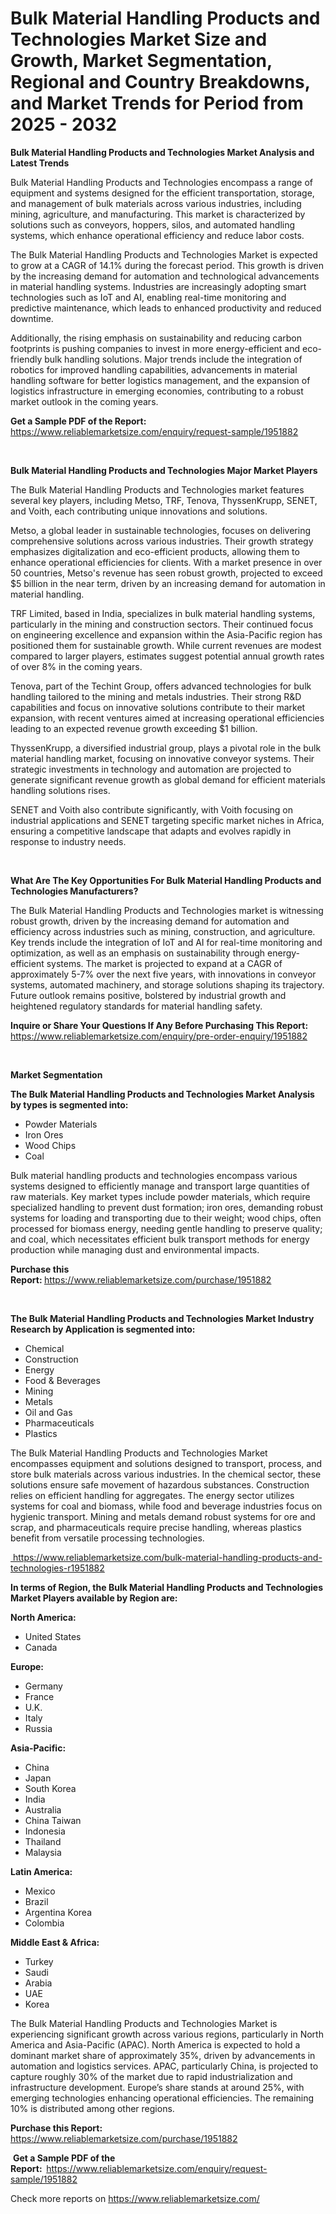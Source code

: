 <p><h1>Bulk Material Handling Products and Technologies Market Size and Growth, Market Segmentation, Regional and Country Breakdowns, and Market Trends for Period from 2025 -  2032</h1></p><p><strong>Bulk Material Handling Products and Technologies Market Analysis and Latest Trends</strong></p>
<p><p>Bulk Material Handling Products and Technologies encompass a range of equipment and systems designed for the efficient transportation, storage, and management of bulk materials across various industries, including mining, agriculture, and manufacturing. This market is characterized by solutions such as conveyors, hoppers, silos, and automated handling systems, which enhance operational efficiency and reduce labor costs.</p><p>The Bulk Material Handling Products and Technologies Market is expected to grow at a CAGR of 14.1% during the forecast period. This growth is driven by the increasing demand for automation and technological advancements in material handling systems. Industries are increasingly adopting smart technologies such as IoT and AI, enabling real-time monitoring and predictive maintenance, which leads to enhanced productivity and reduced downtime.</p><p>Additionally, the rising emphasis on sustainability and reducing carbon footprints is pushing companies to invest in more energy-efficient and eco-friendly bulk handling solutions. Major trends include the integration of robotics for improved handling capabilities, advancements in material handling software for better logistics management, and the expansion of logistics infrastructure in emerging economies, contributing to a robust market outlook in the coming years.</p></p>
<p><strong>Get a Sample PDF of the Report:&nbsp;</strong> <a href="https://www.reliablemarketsize.com/enquiry/request-sample/1951882?utm_campaign=2799&utm_medium=2&utm_source=Github&utm_content=ia&utm_term=09032025&utm_id=bulk-material-handling-products-and-technologies">https://www.reliablemarketsize.com/enquiry/request-sample/1951882</a></p>
<p>&nbsp;</p>
<p><strong>Bulk Material Handling Products and Technologies Major Market Players</strong></p>
<p><p>The Bulk Material Handling Products and Technologies market features several key players, including Metso, TRF, Tenova, ThyssenKrupp, SENET, and Voith, each contributing unique innovations and solutions.</p><p>Metso, a global leader in sustainable technologies, focuses on delivering comprehensive solutions across various industries. Their growth strategy emphasizes digitalization and eco-efficient products, allowing them to enhance operational efficiencies for clients. With a market presence in over 50 countries, Metso's revenue has seen robust growth, projected to exceed $5 billion in the near term, driven by an increasing demand for automation in material handling.</p><p>TRF Limited, based in India, specializes in bulk material handling systems, particularly in the mining and construction sectors. Their continued focus on engineering excellence and expansion within the Asia-Pacific region has positioned them for sustainable growth. While current revenues are modest compared to larger players, estimates suggest potential annual growth rates of over 8% in the coming years.</p><p>Tenova, part of the Techint Group, offers advanced technologies for bulk handling tailored to the mining and metals industries. Their strong R&D capabilities and focus on innovative solutions contribute to their market expansion, with recent ventures aimed at increasing operational efficiencies leading to an expected revenue growth exceeding $1 billion.</p><p>ThyssenKrupp, a diversified industrial group, plays a pivotal role in the bulk material handling market, focusing on innovative conveyor systems. Their strategic investments in technology and automation are projected to generate significant revenue growth as global demand for efficient materials handling solutions rises.</p><p>SENET and Voith also contribute significantly, with Voith focusing on industrial applications and SENET targeting specific market niches in Africa, ensuring a competitive landscape that adapts and evolves rapidly in response to industry needs.</p></p>
<p>&nbsp;</p>
<p><strong>What Are The Key Opportunities For Bulk Material Handling Products and Technologies Manufacturers?</strong></p>
<p><p>The Bulk Material Handling Products and Technologies market is witnessing robust growth, driven by the increasing demand for automation and efficiency across industries such as mining, construction, and agriculture. Key trends include the integration of IoT and AI for real-time monitoring and optimization, as well as an emphasis on sustainability through energy-efficient systems. The market is projected to expand at a CAGR of approximately 5-7% over the next five years, with innovations in conveyor systems, automated machinery, and storage solutions shaping its trajectory. Future outlook remains positive, bolstered by industrial growth and heightened regulatory standards for material handling safety.</p></p>
<p><strong>Inquire or Share Your Questions If Any Before Purchasing This Report:</strong> <a href="https://www.reliablemarketsize.com/enquiry/pre-order-enquiry/1951882?utm_campaign=2799&utm_medium=2&utm_source=Github&utm_content=ia&utm_term=09032025&utm_id=bulk-material-handling-products-and-technologies">https://www.reliablemarketsize.com/enquiry/pre-order-enquiry/1951882</a></p>
<p>&nbsp;</p>
<p><strong>Market Segmentation</strong></p>
<p><strong>The Bulk Material Handling Products and Technologies Market Analysis by types is segmented into:</strong></p>
<p><ul><li>Powder Materials</li><li>Iron Ores</li><li>Wood Chips</li><li>Coal</li></ul></p>
<p><p>Bulk material handling products and technologies encompass various systems designed to efficiently manage and transport large quantities of raw materials. Key market types include powder materials, which require specialized handling to prevent dust formation; iron ores, demanding robust systems for loading and transporting due to their weight; wood chips, often processed for biomass energy, needing gentle handling to preserve quality; and coal, which necessitates efficient bulk transport methods for energy production while managing dust and environmental impacts.</p></p>
<p><strong>Purchase this Report:&nbsp;</strong><a href="https://www.reliablemarketsize.com/purchase/1951882?utm_campaign=2799&utm_medium=2&utm_source=Github&utm_content=ia&utm_term=09032025&utm_id=bulk-material-handling-products-and-technologies">https://www.reliablemarketsize.com/purchase/1951882</a></p>
<p>&nbsp;</p>
<p><strong>The Bulk Material Handling Products and Technologies Market Industry Research by Application is segmented into:</strong></p>
<p><ul><li>Chemical</li><li>Construction</li><li>Energy</li><li>Food & Beverages</li><li>Mining</li><li>Metals</li><li>Oil and Gas</li><li>Pharmaceuticals</li><li>Plastics</li></ul></p>
<p><p>The Bulk Material Handling Products and Technologies Market encompasses equipment and solutions designed to transport, process, and store bulk materials across various industries. In the chemical sector, these solutions ensure safe movement of hazardous substances. Construction relies on efficient handling for aggregates. The energy sector utilizes systems for coal and biomass, while food and beverage industries focus on hygienic transport. Mining and metals demand robust systems for ore and scrap, and pharmaceuticals require precise handling, whereas plastics benefit from versatile processing technologies.</p></p>
<p><a href="https://www.reliablemarketsize.com/bulk-material-handling-products-and-technologies-r1951882?utm_campaign=2799&utm_medium=2&utm_source=Github&utm_content=ia&utm_term=09032025&utm_id=bulk-material-handling-products-and-technologies">&nbsp;https://www.reliablemarketsize.com/bulk-material-handling-products-and-technologies-r1951882</a></p>
<p><strong>In terms of Region, the Bulk Material Handling Products and Technologies Market Players available by Region are:</strong></p>
<p>
    <p> <strong> North America: </strong>
        <ul>
            <li>United States</li>
            <li>Canada</li>
        </ul>
        </p> 
    <p> <strong> Europe: </strong>
        <ul>
            <li>Germany</li>
            <li>France</li>
            <li>U.K.</li>
            <li>Italy</li>
            <li>Russia</li>
        </ul>
        </p> 
    <p> <strong> Asia-Pacific: </strong>
        <ul>
            <li>China</li>
            <li>Japan</li>
            <li>South Korea</li>
            <li>India</li>
            <li>Australia</li>
            <li>China Taiwan</li>
            <li>Indonesia</li>
            <li>Thailand</li>
            <li>Malaysia</li>
        </ul>
        </p> 
    <p> <strong> Latin America: </strong>
        <ul>
            <li>Mexico</li>
            <li>Brazil</li>
            <li>Argentina Korea</li>
            <li>Colombia</li>
        </ul>
        </p> 
    <p> <strong> Middle East & Africa: </strong>
        <ul>
            <li>Turkey</li>
            <li>Saudi</li>
            <li>Arabia</li>
            <li>UAE</li>
            <li>Korea</li>
        </ul>
    </p>
    </p>
<p><p>The Bulk Material Handling Products and Technologies Market is experiencing significant growth across various regions, particularly in North America and Asia-Pacific (APAC). North America is expected to hold a dominant market share of approximately 35%, driven by advancements in automation and logistics services. APAC, particularly China, is projected to capture roughly 30% of the market due to rapid industrialization and infrastructure development. Europe’s share stands at around 25%, with emerging technologies enhancing operational efficiencies. The remaining 10% is distributed among other regions.</p></p>
<p><strong>Purchase this Report: </strong><a href="https://www.reliablemarketsize.com/purchase/1951882?utm_campaign=2799&utm_medium=2&utm_source=Github&utm_content=ia&utm_term=09032025&utm_id=bulk-material-handling-products-and-technologies">https://www.reliablemarketsize.com/purchase/1951882</a></p>
<p>&nbsp;<strong>Get a Sample PDF of the Report:&nbsp;&nbsp;</strong><a href="https://www.reliablemarketsize.com/enquiry/request-sample/1951882?utm_campaign=2799&utm_medium=2&utm_source=Github&utm_content=ia&utm_term=09032025&utm_id=bulk-material-handling-products-and-technologies">https://www.reliablemarketsize.com/enquiry/request-sample/1951882</a></p>
<p><strong></strong></p>
<p>Check more reports on <a href="https://www.reliablemarketsize.com/?utm_campaign=2799&utm_medium=2&utm_source=Github&utm_content=ia&utm_term=09032025&utm_id=bulk-material-handling-products-and-technologies">https://www.reliablemarketsize.com/</a></p>